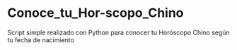 # Conoce_tu_Hor-scopo_Chino
Script simple realizado con Python para conocer tu Horóscopo Chino según tu fecha de nacimiento 

